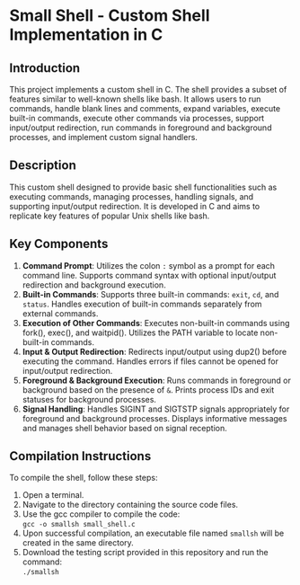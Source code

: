 # Small Shell - Custom Shell Implementation in C

## Introduction
This project implements a custom shell in C. The shell provides a subset of features similar to well-known shells like bash. It allows users to run commands, handle blank lines and comments, expand variables, execute built-in commands, execute other commands via processes, support input/output redirection, run commands in foreground and background processes, and implement custom signal handlers.

## Description
This custom shell designed to provide basic shell functionalities such as executing commands, managing processes, handling signals, and supporting input/output redirection. It is developed in C and aims to replicate key features of popular Unix shells like bash.

## Key Components
1. **Command Prompt**: Utilizes the colon `:` symbol as a prompt for each command line. Supports command syntax with optional input/output redirection and background execution.
2. **Built-in Commands**: Supports three built-in commands: `exit`, `cd`, and `status`. Handles execution of built-in commands separately from external commands.
3. **Execution of Other Commands**: Executes non-built-in commands using fork(), exec(), and waitpid(). Utilizes the PATH variable to locate non-built-in commands.
4. **Input & Output Redirection**: Redirects input/output using dup2() before executing the command. Handles errors if files cannot be opened for input/output redirection.
5. **Foreground & Background Execution**: Runs commands in foreground or background based on the presence of `&`. Prints process IDs and exit statuses for background processes.
6. **Signal Handling**: Handles SIGINT and SIGTSTP signals appropriately for foreground and background processes. Displays informative messages and manages shell behavior based on signal reception.

## Compilation Instructions
To compile the shell, follow these steps:
1. Open a terminal.
2. Navigate to the directory containing the source code files.
3. Use the gcc compiler to compile the code:    
   `gcc -o smallsh small_shell.c`
5. Upon successful compilation, an executable file named `smallsh` will be created in the same directory.
6. Download the testing script provided in this repository and run the command:     
    `./smallsh`
